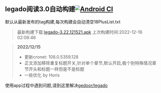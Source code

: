 ## legado阅读3.0自动构建[![Android CI](https://github.com/10bits/gedoor-Build/workflows/Android%20CI/badge.svg)](https://github.com/10bits/gedoor-Build/actions)

默认从最新发布的tag构建,每次构建会自动清空18PlusList.txt

> 最新构建下载:[legado-3.22.121521.apk](https://github.com/xcbt9527/gedoor-Build/releases/download/legado-3.22.121521/legado-3.22.121521.apk) 上次构建时间:2022-12-16 02:08:46
<!--start-->
> **2022/12/15**
> 
> * 更新cronet: 108.0.5359.128
> * 正文添加移除重复标题开关,针对单个章节,默认开启,极个别特殊情况章节开头和标题一样但是不是标题
> * 一些优化 by Horis
<!--end-->
  
使用app过程中遇到问题,请到这里解决[gedoor/legado](https://github.com/gedoor/legado/issues)

